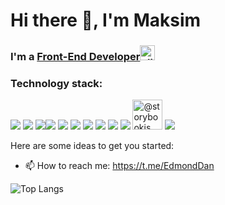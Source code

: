 <h1>Hi there 👋, I'm Maksim</h1> 

### I'm a <a href="https://edmonddantess.github.io/portfolioinweb/">Front-End Developer<img  src="https://img.icons8.com/stickers/512/mouse-left-click.png" alt="click here" width='24'/></a>            



### Technology stack:

<div style={{display: 'flex'}}>
    <img src="https://img.icons8.com/fluency/48/000000/typescript--v2.png"/>
  <img src="https://img.icons8.com/color/48/000000/javascript--v1.png"/>
<img src="https://img.icons8.com/color/48/000000/html-5--v1.png"/
     ><img src="https://img.icons8.com/color/48/000000/css3.png"/>
<img src="https://img.icons8.com/color/48/000000/sass-avatar.png"/>
  <img src="https://img.icons8.com/external-tal-revivo-color-tal-revivo/48/000000/external-react-a-javascript-library-for-building-user-interfaces-logo-color-tal-revivo.png"/>
    <img src="https://img.icons8.com/color/48/000000/redux.png"/>
  <img src="https://img.icons8.com/color/48/000000/git.png"/>
  <img src="https://img.icons8.com/color/48/000000/api.png"/>
<img src="https://img.icons8.com/external-tal-revivo-color-tal-revivo/48/000000/external-jest-can-collect-code-coverage-information-from-entire-projects-logo-color-tal-revivo.png"/>
  <img itemprop="image" class="avatar flex-shrink-0 mb-3 mr-3 mb-md-0 mr-md-4" src="https://avatars.githubusercontent.com/u/22632046?s=200&amp;v=4" width="48" height="48" alt="@storybookjs">
  <img src="https://img.icons8.com/color/48/000000/material-ui.png"/>
</div>




Here are some ideas to get you started:



- 📫 How to reach me: https://t.me/EdmondDan


![Top Langs](https://github-readme-stats.vercel.app/api/top-langs/?username=EdmondDantess&layout=compact)
